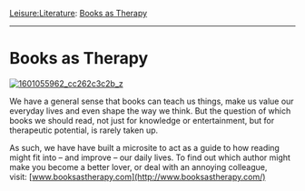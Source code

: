 [Leisure:](https://www.theschooloflife.com/thebookoflife/category/leisure/)[Literature](https://www.theschooloflife.com/thebookoflife/category/leisure/literature/): [Books as Therapy](https://www.theschooloflife.com/thebookoflife/books-as-therapy/)

* * *

# Books as Therapy

[![1601055962_cc262c3c2b_z](https://www.theschooloflife.com/thebookoflife/wp-content/uploads/2014/11/1601055962_cc262c3c2b_z.jpg)](http://www.thebookoflife.org/wp-content/uploads/2014/11/1601055962_cc262c3c2b_z.jpg)

We have a general sense that books can teach us things, make us value our everyday lives and even shape the way we think. But&nbsp;the question of which books we should read, not just for knowledge or entertainment, but for therapeutic potential, is rarely taken up.

As such, we have have built a microsite to act as a guide to how reading might fit into – and improve – our daily lives. To find out which author might make you become a better lover, or deal with an annoying colleague, visit:&nbsp;[www.booksastherapy.com](http://www.booksastherapy.com/)
